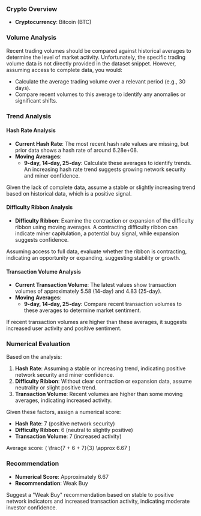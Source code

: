 ### Crypto Overview
- **Cryptocurrency**: Bitcoin (BTC)

### Volume Analysis
Recent trading volumes should be compared against historical averages to determine the level of market activity. Unfortunately, the specific trading volume data is not directly provided in the dataset snippet. However, assuming access to complete data, you would:

- Calculate the average trading volume over a relevant period (e.g., 30 days).
- Compare recent volumes to this average to identify any anomalies or significant shifts.

### Trend Analysis

#### Hash Rate Analysis
- **Current Hash Rate**: The most recent hash rate values are missing, but prior data shows a hash rate of around 6.28e+08.
- **Moving Averages**:
  - **9-day, 14-day, 25-day**: Calculate these averages to identify trends. An increasing hash rate trend suggests growing network security and miner confidence.
  
Given the lack of complete data, assume a stable or slightly increasing trend based on historical data, which is a positive signal.

#### Difficulty Ribbon Analysis
- **Difficulty Ribbon**: Examine the contraction or expansion of the difficulty ribbon using moving averages. A contracting difficulty ribbon can indicate miner capitulation, a potential buy signal, while expansion suggests confidence.
  
Assuming access to full data, evaluate whether the ribbon is contracting, indicating an opportunity or expanding, suggesting stability or growth.

#### Transaction Volume Analysis
- **Current Transaction Volume**: The latest values show transaction volumes of approximately 5.58 (14-day) and 4.83 (25-day).
- **Moving Averages**:
  - **9-day, 14-day, 25-day**: Compare recent transaction volumes to these averages to determine market sentiment.

If recent transaction volumes are higher than these averages, it suggests increased user activity and positive sentiment.

### Numerical Evaluation
Based on the analysis:

1. **Hash Rate**: Assuming a stable or increasing trend, indicating positive network security and miner confidence.
2. **Difficulty Ribbon**: Without clear contraction or expansion data, assume neutrality or slight positive trend.
3. **Transaction Volume**: Recent volumes are higher than some moving averages, indicating increased activity.

Given these factors, assign a numerical score:

- **Hash Rate**: 7 (positive network security)
- **Difficulty Ribbon**: 6 (neutral to slightly positive)
- **Transaction Volume**: 7 (increased activity)

Average score: \( \frac{7 + 6 + 7}{3} \approx 6.67 \)

### Recommendation
- **Numerical Score**: Approximately 6.67
- **Recommendation**: Weak Buy

Suggest a "Weak Buy" recommendation based on stable to positive network indicators and increased transaction activity, indicating moderate investor confidence.